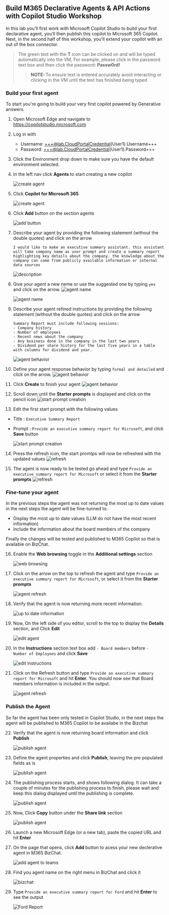## Build M365 Declarative Agents & API Actions with Copilot Studio Workshop

In this lab you’ll first work with Microsoft Copilot Studio to build your first declarative agent, you’ll then publish this copilot to Microsoft 365 Copilot. Next, in the second half of this workshop, you'll extend your copilot with an out of the box connector.

> The green text with the **T** icon can be clicked on and will be typed automatically into the VM, For example, please click in the password text box and then click the password: **Passw0rd!**
>
> > **NOTE:** To ensure text is entered accurately avoid interacting or clicking in the VM until the text has finished being typed

### Build your first agent

To start you're going to build your very first copilot powered by Generative answers.

1. Open Microsoft Edge and navigate to <https://copilotstudio.microsoft.com>
2. Log in with

   - Username: +++@lab.CloudPortalCredential(User1).Username+++
   - Password: +++@lab.CloudPortalCredential(User1).Password+++

3. Click the Environment drop down to make sure you have the default environment selected.

4. In the left nav click **Agents** to start creating a new copilot

   ![create agent](media/create.png)

5. Click **Copilot for Microsoft 365**

   ![create agent](media/agents.png)

6. Click **Add** button on the section agents

   ![add button](media/AddAgent.png)

7. Describe your agent by providing the following statement (without the double quotes) and click on the arrow

   ```
   I would like to make an executive summary assistant. this assistant will take company name as user prompt and create a summary report highlighting key details about the company. the knowledge about the company can come from publicly available information or internal data sources
   ```

   ![description](media/description.png)

8. Give your agent a new neme or use the suggested one by typing `yes` and click on the arrow.
   ![agent name](media/agentname.png)

   ![agent name](media/instructons.png)

9. Describe your agent refined instructions by providing the following statement (without the double quotes) and click on the arrow

   ```
   Summary Report must include following sessions:
   - Company history
   - Number of employees
   - Recent news about the company
   - Any business done in the company in the last two years
   - Dividend per share history for the last five years in a table with columns for dividend and year.
   ```

   ![agent behavior](media/agentbehavior.png)

10. Define your agent response behavior by typing `formal and detailed` and click on the arrow.
    ![agent behavior](media/createbot.png)

11. Click **Create** to finish your agent
    ![agent behavior](media/createbotbutton.png)

12. Scroll down until the **Starter prompts** is displayed and click on the pencil icon
    ![start prompt creation](media/starterprompts.png)

13. Edit the first start prompt with the following values

- Title : `Executive Summary Report`
- Prompt : `Provide an executive summary report for Microsoft`, and click **Save** button

  ![start prompt creation](media/editstarterprompt.png)

14. Press the refresh icon, the start promtps will now be refreshed with the updated values
    ![refresh](media/refresh2.png)

15. The agent is now ready to be tested go ahead and type `Provide an executive summary report for Microsoft` or select it from the **Starter prompts**
    ![refresh](media/reply.png)

### Fine-tune your agent

In the previous steps the agent was not returning the most up to date values in the next steps the agent will be fine-tunned to:

- Display the most up to date values (LLM do not have the most recent information)
- Include the information about the board members of the company

Finally the changes will be tested and published to M365 Copilot so that is available on BizChat.

16. Enable the **Web browsing** toggle in the **Additional settings** section

    ![web browsing](media/webbrowsing.png)

17. Click on the arrow on the top to refresh the agent and type `Provide an executive summary report for Microsoft`, or select it from the **Starter prompts**

    ![agent refresh](media/refresh.png)

18. Verify that the agent is now returning more recent information.

    ![up to date information](media/uptodateinfo.png)

19. Now, On the left side of you editor, scroll to the top to display the **Details** section, and Click **Edit**

    ![edit agent](media/edit.png)

20. In the **Instructions** section text box add `- Board members` before `- Number of Employees` and click **Save**

    ![edit instructions](media/board.png)

21. Click on the Refresh button and type `Provide an executive summary report for Microsoft` and hit **Enter**. You should now see that Board members information is included in the output.

    ![agent refresh](media/board2.png)

### Publish the Agent

So far the agent has been only tested in Copilot Studio, in the next steps the agent will be published to M365 Copilot to be availabe in the Bizchat

22. Verify that the agent is now returning board information and click **Publish**

    ![publish agent](media/publish.png)

23. Define the agent properties and click **Publish**, leaving the pre populated fields as is

    ![publish agent](media/publish2.png)

24. The publishing process starts, and shows following dialog. It can take a couple of minutes for the publishing process to finish, please wait and keep this dialog displayed until the publishing is complete.

    ![publish agent](media/publish3.png)

25. Now, Click **Copy** button under the **Share link** section

    ![publish agent](media/publish4.png)

26. Launch a new Microsoft Edge (or a new tab), paste the copied URL and hit **Enter**

27. On the page that opens, click **Add** button to acess your new declerative agent in M365 BizChat.

    ![add agent to teams](media/addbottoteams.png)

28. Find you agent name on the right menu in BizChat and click it

    ![bizchat](media/bizchat.png)

29. Type `Provide an executive summary report for Ford` and hit **Enter** to see the output

    ![Ford Report](media/ford.png)
